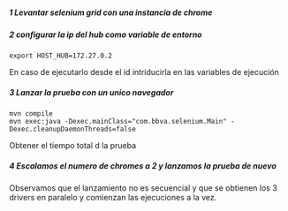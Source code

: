 ##### 1 Levantar selenium grid con una instancia de chrome
##### 2 configurar la ip del hub como variable de entorno
```
export HOST_HUB=172.27.0.2
```
En caso de ejecutarlo desde el id intriducirla en las variables de ejecución
##### 3 Lanzar la prueba con un unico navegador
```
mvn compile
mvn exec:java -Dexec.mainClass="com.bbva.selenium.Main" -Dexec.cleanupDaemonThreads=false
```
Obtener el tiempo total d la prueba

##### 4 Escalamos el numero de chromes a 2 y lanzamos la prueba de nuevo
Observamos que el lanzamiento no es secuencial y que se obtienen los 3 drivers en paralelo y comienzan las ejecuciones a la vez.


